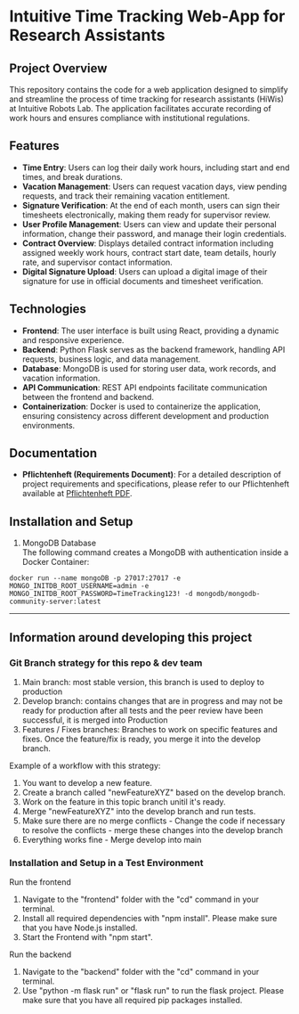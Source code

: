 # Intuitive Time Tracking Web-App for Research Assistants

## Project Overview

This repository contains the code for a web application designed to simplify and streamline the process of time tracking for research assistants (HiWis) at Intuitive Robots Lab. The application facilitates accurate recording of work hours and ensures compliance with institutional regulations.

## Features

- **Time Entry**: Users can log their daily work hours, including start and end times, and break durations.
- **Vacation Management**: Users can request vacation days, view pending requests, and track their remaining vacation entitlement.
- **Signature Verification**: At the end of each month, users can sign their timesheets electronically, making them ready for supervisor review.
- **User Profile Management**: Users can view and update their personal information, change their password, and manage their login credentials.
- **Contract Overview**: Displays detailed contract information including assigned weekly work hours, contract start date, team details, hourly rate, and supervisor contact information.
- **Digital Signature Upload**: Users can upload a digital image of their signature for use in official documents and timesheet verification.

## Technologies

- **Frontend**: The user interface is built using React, providing a dynamic and responsive experience.
- **Backend**: Python Flask serves as the backend framework, handling API requests, business logic, and data management.
- **Database**: MongoDB is used for storing user data, work records, and vacation information.
- **API Communication**: REST API endpoints facilitate communication between the frontend and backend.
- **Containerization**: Docker is used to containerize the application, ensuring consistency across different development and production environments.

## Documentation

- **Pflichtenheft (Requirements Document)**: For a detailed description of project requirements and specifications, please refer to our Pflichtenheft available at [Pflichtenheft PDF](documents/Pflichtenheft/Pflichtenheft_17_05_24.pdf).


## Installation and Setup
1. MongoDB Database <br>
The following command creates a MongoDB with authentication inside a Docker Container:
```
docker run --name mongoDB -p 27017:27017 -e MONGO_INITDB_ROOT_USERNAME=admin -e MONGO_INITDB_ROOT_PASSWORD=TimeTracking123! -d mongodb/mongodb-community-server:latest
```

___

## Information around developing this project

### Git Branch strategy for this repo & dev team
1. Main branch:
   most stable version, this branch is used to deploy to production
2. Develop branch:
   contains changes that are in progress and may not be ready for production
   after all tests and the peer review have been successful, it is merged into Production
3. Features / Fixes branches:
   Branches to work on specific features and fixes. Once the feature/fix is ready, you merge it into the develop branch.

Example of a workflow with this strategy:
1. You want to develop a new feature.
2. Create a branch called "newFeatureXYZ" based on the develop branch.
3. Work on the feature in this topic branch unitil it's ready.
4. Merge "newFeatureXYZ" into the develop branch and run tests.
5. Make sure there are no merge conflicts - Change the code if necessary to resolve the conflicts - merge these changes into the develop branch
6. Everything works fine - Merge develop into main


### Installation and Setup in a Test Environment
Run the frontend
  1. Navigate to the "frontend" folder with the "cd" command in your terminal.
  2. Install all required dependencies with "npm install". Please make sure that you have Node.js installed.
  3. Start the Frontend with "npm start".

Run the backend
1. Navigate to the "backend" folder with the "cd" command in your terminal.
2. Use "python -m flask run" or "flask run" to run the flask project. Please make sure that you have all required pip packages installed.
